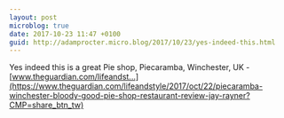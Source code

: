 ```yaml
---
layout: post
microblog: true
date: 2017-10-23 11:47 +0100
guid: http://adamprocter.micro.blog/2017/10/23/yes-indeed-this.html
---
```


Yes indeed this is a great Pie shop, Piecaramba, Winchester, UK - [www.theguardian.com/lifeandst...](https://www.theguardian.com/lifeandstyle/2017/oct/22/piecaramba-winchester-bloody-good-pie-shop-restaurant-review-jay-rayner?CMP=share_btn_tw)
